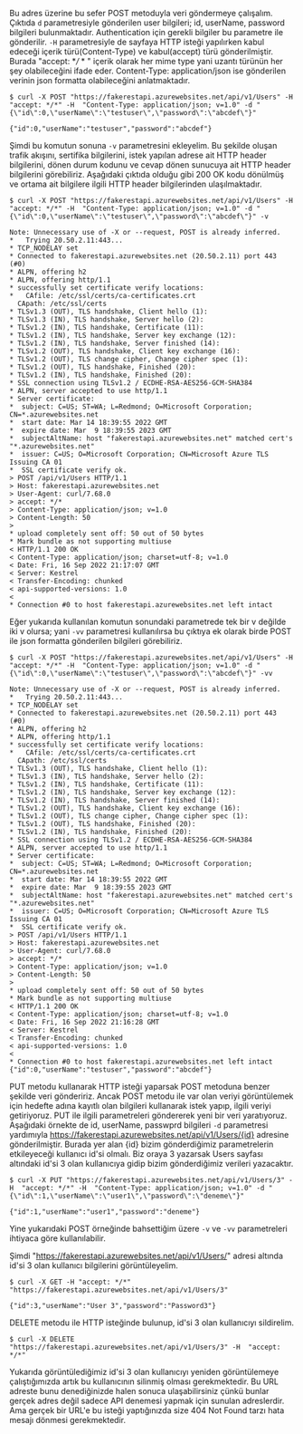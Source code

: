 Bu adres üzerine bu sefer POST metoduyla veri göndermeye çalışalım. Çıktıda `d` parametresiyle gönderilen user bilgileri; id, userName, password bilgileri bulunmaktadır. Authentication için gerekli bilgiler bu parametre ile gönderilir. `-H` parametresiyle de sayfaya HTTP isteği yapılırken kabul edeceği içerik türü(Content-Type) ve kabul(accept) türü gönderilmiştir. Burada "accept: **/* * " içerik olarak her mime type yani uzantı türünün her şey olabileceğini ifade eder. Content-Type: application/json ise gönderilen verinin json formatta olabileceğini anlatmaktadır.

```
$ curl -X POST "https://fakerestapi.azurewebsites.net/api/v1/Users" -H  "accept: */*" -H  "Content-Type: application/json; v=1.0" -d "{\"id\":0,\"userName\":\"testuser\",\"password\":\"abcdef\"}"

{"id":0,"userName":"testuser","password":"abcdef"}
```

Şimdi bu komutun sonuna `-v` parametresini ekleyelim. Bu şekilde oluşan trafik akışını, sertifika bilgilerini, istek yapılan adrese ait HTTP header bilgilerini, dönen durum kodunu ve cevap dönen sunucuya ait HTTP header bilgilerini görebiliriz. Aşağıdaki çıktıda olduğu gibi 200 OK kodu dönülmüş ve ortama ait bilgilere ilgili HTTP header bilgilerinden ulaşılmaktadır. 

```
$ curl -X POST "https://fakerestapi.azurewebsites.net/api/v1/Users" -H  "accept: */*" -H  "Content-Type: application/json; v=1.0" -d "{\"id\":0,\"userName\":\"testuser\",\"password\":\"abcdef\"}" -v

Note: Unnecessary use of -X or --request, POST is already inferred.
*   Trying 20.50.2.11:443...
* TCP_NODELAY set
* Connected to fakerestapi.azurewebsites.net (20.50.2.11) port 443 (#0)
* ALPN, offering h2
* ALPN, offering http/1.1
* successfully set certificate verify locations:
*   CAfile: /etc/ssl/certs/ca-certificates.crt
  CApath: /etc/ssl/certs
* TLSv1.3 (OUT), TLS handshake, Client hello (1):
* TLSv1.3 (IN), TLS handshake, Server hello (2):
* TLSv1.2 (IN), TLS handshake, Certificate (11):
* TLSv1.2 (IN), TLS handshake, Server key exchange (12):
* TLSv1.2 (IN), TLS handshake, Server finished (14):
* TLSv1.2 (OUT), TLS handshake, Client key exchange (16):
* TLSv1.2 (OUT), TLS change cipher, Change cipher spec (1):
* TLSv1.2 (OUT), TLS handshake, Finished (20):
* TLSv1.2 (IN), TLS handshake, Finished (20):
* SSL connection using TLSv1.2 / ECDHE-RSA-AES256-GCM-SHA384
* ALPN, server accepted to use http/1.1
* Server certificate:
*  subject: C=US; ST=WA; L=Redmond; O=Microsoft Corporation; CN=*.azurewebsites.net
*  start date: Mar 14 18:39:55 2022 GMT
*  expire date: Mar  9 18:39:55 2023 GMT
*  subjectAltName: host "fakerestapi.azurewebsites.net" matched cert's "*.azurewebsites.net"
*  issuer: C=US; O=Microsoft Corporation; CN=Microsoft Azure TLS Issuing CA 01
*  SSL certificate verify ok.
> POST /api/v1/Users HTTP/1.1
> Host: fakerestapi.azurewebsites.net
> User-Agent: curl/7.68.0
> accept: */*
> Content-Type: application/json; v=1.0
> Content-Length: 50
> 
* upload completely sent off: 50 out of 50 bytes
* Mark bundle as not supporting multiuse
< HTTP/1.1 200 OK
< Content-Type: application/json; charset=utf-8; v=1.0
< Date: Fri, 16 Sep 2022 21:17:07 GMT
< Server: Kestrel
< Transfer-Encoding: chunked
< api-supported-versions: 1.0
< 
* Connection #0 to host fakerestapi.azurewebsites.net left intact
```


Eğer yukarıda kullanılan komutun sonundaki parametrede tek bir v değilde iki v olursa; yani `-vv` parametresi kullanılırsa bu çıktıya ek olarak birde POST ile json formatta gönderilen bilgileri görebiliriz.

```
$ curl -X POST "https://fakerestapi.azurewebsites.net/api/v1/Users" -H  "accept: */*" -H  "Content-Type: application/json; v=1.0" -d "{\"id\":0,\"userName\":\"testuser\",\"password\":\"abcdef\"}" -vv

Note: Unnecessary use of -X or --request, POST is already inferred.
*   Trying 20.50.2.11:443...
* TCP_NODELAY set
* Connected to fakerestapi.azurewebsites.net (20.50.2.11) port 443 (#0)
* ALPN, offering h2
* ALPN, offering http/1.1
* successfully set certificate verify locations:
*   CAfile: /etc/ssl/certs/ca-certificates.crt
  CApath: /etc/ssl/certs
* TLSv1.3 (OUT), TLS handshake, Client hello (1):
* TLSv1.3 (IN), TLS handshake, Server hello (2):
* TLSv1.2 (IN), TLS handshake, Certificate (11):
* TLSv1.2 (IN), TLS handshake, Server key exchange (12):
* TLSv1.2 (IN), TLS handshake, Server finished (14):
* TLSv1.2 (OUT), TLS handshake, Client key exchange (16):
* TLSv1.2 (OUT), TLS change cipher, Change cipher spec (1):
* TLSv1.2 (OUT), TLS handshake, Finished (20):
* TLSv1.2 (IN), TLS handshake, Finished (20):
* SSL connection using TLSv1.2 / ECDHE-RSA-AES256-GCM-SHA384
* ALPN, server accepted to use http/1.1
* Server certificate:
*  subject: C=US; ST=WA; L=Redmond; O=Microsoft Corporation; CN=*.azurewebsites.net
*  start date: Mar 14 18:39:55 2022 GMT
*  expire date: Mar  9 18:39:55 2023 GMT
*  subjectAltName: host "fakerestapi.azurewebsites.net" matched cert's "*.azurewebsites.net"
*  issuer: C=US; O=Microsoft Corporation; CN=Microsoft Azure TLS Issuing CA 01
*  SSL certificate verify ok.
> POST /api/v1/Users HTTP/1.1
> Host: fakerestapi.azurewebsites.net
> User-Agent: curl/7.68.0
> accept: */*
> Content-Type: application/json; v=1.0
> Content-Length: 50
> 
* upload completely sent off: 50 out of 50 bytes
* Mark bundle as not supporting multiuse
< HTTP/1.1 200 OK
< Content-Type: application/json; charset=utf-8; v=1.0
< Date: Fri, 16 Sep 2022 21:16:28 GMT
< Server: Kestrel
< Transfer-Encoding: chunked
< api-supported-versions: 1.0
< 
* Connection #0 to host fakerestapi.azurewebsites.net left intact
{"id":0,"userName":"testuser","password":"abcdef"}
```


PUT metodu kullanarak HTTP isteği yaparsak POST  metoduna benzer şekilde veri göndeririz. Ancak POST metodu ile var olan veriyi görüntülemek için hedefte adına kayıtlı olan bilgileri kullanarak istek yapıp, ilgili veriyi getiriyoruz. PUT ile ilgili parametreleri göndererek yeni bir veri yaratıyoruz. 
Aşağıdaki örnekte de id, userName, passwprd bilgileri `-d` parametresi yardımıyla https://fakerestapi.azurewebsites.net/api/v1/Users/{id} adresine gönderilmiştir. Burada yer alan {id} bizim gönderdiğimiz parametrelerin etkileyeceği kullanıcı id'si olmalı. Biz oraya 3 yazarsak Users sayfası altındaki id'si 3 olan kullanıcıya gidip bizim gönderdiğimiz verileri yazacaktır.

```
$ curl -X PUT "https://fakerestapi.azurewebsites.net/api/v1/Users/3" -H  "accept: */*" -H  "Content-Type: application/json; v=1.0" -d "{\"id\":1,\"userName\":\"user1\",\"password\":\"deneme\"}"

{"id":1,"userName":"user1","password":"deneme"}
```

Yine yukarıdaki POST örneğinde bahsettiğim üzere `-v` ve `-vv` parametreleri ihtiyaca göre kullanılabilir.


Şimdi "https://fakerestapi.azurewebsites.net/api/v1/Users/" adresi altında id'si 3 olan kullanıcı bilgilerini görüntüleyelim.

```
$ curl -X GET -H "accept: */*" "https://fakerestapi.azurewebsites.net/api/v1/Users/3"

{"id":3,"userName":"User 3","password":"Password3"}
```



DELETE metodu ile HTTP isteğinde bulunup, id'si 3 olan kullanıcıyı sildirelim.

```
$ curl -X DELETE "https://fakerestapi.azurewebsites.net/api/v1/Users/3" -H  "accept: */*"
```
Yukarıda görüntülediğimiz id'si 3 olan kullanıcıyı yeniden görüntülemeye çalıştığımızda artık bu kullanıcının silinmiş olması gerekmektedir. Bu URL adreste bunu denediğinizde halen sonuca ulaşabilirsiniz çünkü bunlar gerçek adres değil sadece API denemesi yapmak için sunulan adreslerdir. Ama gerçek bir URL'e bu isteği yaptığınızda size 404 Not Found tarzı hata mesajı dönmesi gerekmektedir.
